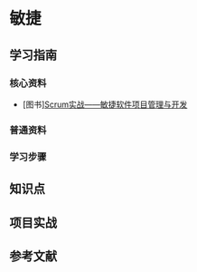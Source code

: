 # 敏捷

## 学习指南

### 核心资料

* [图书][Scrum实战——敏捷软件项目管理与开发](http://product.dangdang.com/25294242.html)

### 普通资料

### 学习步骤

## 知识点

## 项目实战

## 参考文献

